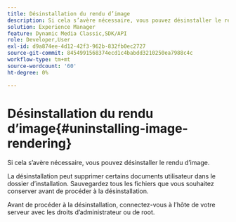 ```yaml
---
title: Désinstallation du rendu d’image
description: Si cela s’avère nécessaire, vous pouvez désinstaller le rendu d’image.
solution: Experience Manager
feature: Dynamic Media Classic,SDK/API
role: Developer,User
exl-id: d9a874ee-4d12-42f3-962b-832fb0ec2727
source-git-commit: 8454991568374ecd1c4babdd3210250ea7988c4c
workflow-type: tm+mt
source-wordcount: '60'
ht-degree: 0%

---
```


# Désinstallation du rendu d’image{#uninstalling-image-rendering}

Si cela s’avère nécessaire, vous pouvez désinstaller le rendu d’image.

La désinstallation peut supprimer certains documents utilisateur dans le dossier d’installation. Sauvegardez tous les fichiers que vous souhaitez conserver avant de procéder à la désinstallation.

Avant de procéder à la désinstallation, connectez-vous à l’hôte de votre serveur avec les droits d’administrateur ou de root.
